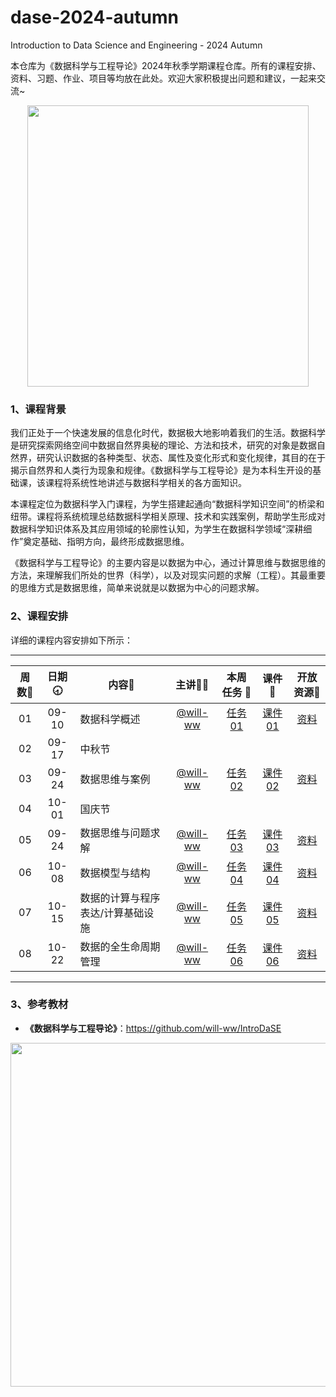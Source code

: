 # dase-2024-autumn
Introduction to Data Science and Engineering - 2024 Autumn

本仓库为《数据科学与工程导论》2024年秋季学期课程仓库。所有的课程安排、资料、习题、作业、项目等均放在此处。欢迎大家积极提出问题和建议，一起来交流~

<div align=center>
<img src="https://github.com/X-lab2017/ds-2023-autumn/assets/15010826/4d17645c-b064-4331-8565-ebd2de2cb113" width="450px">
</div>

### 1、课程背景

我们正处于一个快速发展的信息化时代，数据极大地影响着我们的生活。数据科学是研究探索网络空间中数据自然界奥秘的理论、方法和技术，研究的对象是数据自然界，研究认识数据的各种类型、状态、属性及变化形式和变化规律，其目的在于揭示自然界和人类行为现象和规律。《数据科学与工程导论》是为本科生开设的基础课，该课程将系统性地讲述与数据科学相关的各方面知识。

本课程定位为数据科学入门课程，为学生搭建起通向“数据科学知识空间”的桥梁和纽带。课程将系统梳理总结数据科学相关原理、技术和实践案例，帮助学生形成对数据科学知识体系及其应用领域的轮廓性认知，为学生在数据科学领域“深耕细作”奠定基础、指明方向，最终形成数据思维。

《数据科学与工程导论》的主要内容是以数据为中心，通过计算思维与数据思维的方法，来理解我们所处的世界（科学），以及对现实问题的求解（工程）。其最重要的思维方式是数据思维，简单来说就是以数据为中心的问题求解。

### 2、课程安排

详细的课程内容安排如下所示：

---


| 周数📆 | 日期🕣 | 内容📒 | 主讲💂‍♂️ | 本周任务 📌| 课件📘 |开放资源📂 |
| :----: | :----: | ------ | :----------------------------------------: | :-----------------------------------------------------: | :--------------------------------------------------------------------------------: | :-------------------------------------------------------------: |
| 01 | 09-10 | 数据科学概述 | [@will-ww](https://github.com/will-ww) | [任务01](https://github.com/X-lab2017/dase-2024-autumn/issues/2) |[课件01](https://github.com/X-lab2017/dase-2024-autumn/blob/main/lecture01/01%20%E7%BB%AA%E8%AE%BA%E4%B8%8E%E8%AF%BE%E7%A8%8B%E4%BB%8B%E7%BB%8D.pdf)| [资料](https://github.com/X-lab2017/dase-2024-autumn/tree/main/recourse) |
| 02 | 09-17 | 中秋节 | | | | |
| 03 | 09-24 | 数据思维与案例 | [@will-ww](https://github.com/will-ww) | [任务02](https://github.com/X-lab2017/dase-2024-autumn/issues/8) |[课件02](https://github.com/X-lab2017/dase-2024-autumn/blob/main/lecture02/绪论.pdf)| [资料](https://github.com/X-lab2017/dase-2024-autumn/tree/main/recourse) |
| 04 | 10-01 | 国庆节 | | | | |
| 05 | 09-24 | 数据思维与问题求解 | [@will-ww](https://github.com/will-ww) | [任务03](https://github.com/X-lab2017/dase-2024-autumn/issues/15) |[课件03](https://github.com/X-lab2017/dase-2024-autumn/tree/main/lecture03)| [资料](https://github.com/X-lab2017/dase-2024-autumn/tree/main/recourse) |
| 06 | 10-08 | 数据模型与结构 |[@will-ww](https://github.com/will-ww) | [任务04](https://github.com/X-lab2017/dase-2024-autumn/issues/15)|[课件04](https://github.com/X-lab2017/dase-2024-autumn/tree/main/lecture03) |[资料](https://github.com/X-lab2017/dase-2024-autumn/tree/main/recourse) |
| 07 | 10-15 | 数据的计算与程序表达/计算基础设施 | [@will-ww](https://github.com/will-ww) | [任务05](https://github.com/X-lab2017/dase-2024-autumn/issues/19) | [课件05](https://github.com/X-lab2017/dase-2024-autumn/tree/main/lecture04) | [资料](https://github.com/X-lab2017/dase-2024-autumn/tree/main/recourse) |
| 08 | 10-22 | 数据的全生命周期管理 | [@will-ww](https://github.com/will-ww) | [任务06](https://github.com/X-lab2017/dase-2024-autumn/issues/22) | [课件06](https://github.com/X-lab2017/dase-2024-autumn/tree/main/lecture05) | [资料](https://github.com/X-lab2017/dase-2024-autumn/tree/main/recourse) |
---


### 3、参考教材

- **《数据科学与工程导论》**：https://github.com/will-ww/IntroDaSE

<div align=center>
<img src="https://github.com/X-lab2017/ds-2023-autumn/assets/15010826/10aa5862-d514-493b-a119-fb40d9f17499" width="550px">
</div>

